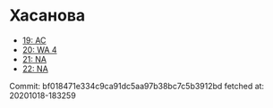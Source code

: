 # Хасанова
- [19: AC](19.md)
- [20: WA 4](20.md)
- [21: NA](21.md)
- [22: NA](22.md)

Commit: bf018471e334c9ca91dc5aa97b38bc7c5b3912bd
 fetched at: 20201018-183259
